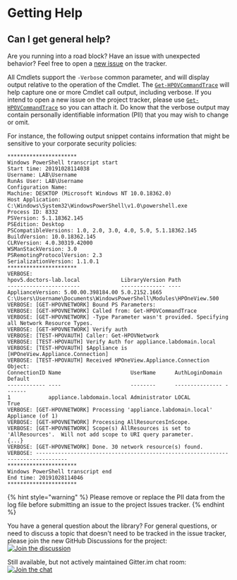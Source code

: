 # Getting Help

## Can I get general help?

Are you running into a road block? Have an issue with unexpected behavior? Feel free to open a [new issue](https://github.com/HewlettPackard/POSH-HPOneView/issues/new/choose) on the tracker.

All Cmdlets support the `-Verbose` common parameter, and will display output relative to the operation of the Cmdlet.  The [`Get-HPOVCommandTrace`]() will help capture one or more Cmdlet call output, including verbose.  If you intend to open a new issue on the project tracker, please use [`Get-HPOVCommandTrace`]() so you can attach it.  Do know that the verbose output may contain personally identifiable information \(PII\) that you may wish to change or omit.

For instance, the following output snippet contains information that might be sensitive to your corporate security policies:

```text
**********************
Windows PowerShell transcript start
Start time: 20191028114038
Username: LAB\Username
RunAs User: LAB\Username
Configuration Name:
Machine: DESKTOP (Microsoft Windows NT 10.0.18362.0)
Host Application: C:\Windows\System32\WindowsPowerShell\v1.0\powershell.exe
Process ID: 8332
PSVersion: 5.1.18362.145
PSEdition: Desktop
PSCompatibleVersions: 1.0, 2.0, 3.0, 4.0, 5.0, 5.1.18362.145
BuildVersion: 10.0.18362.145
CLRVersion: 4.0.30319.42000
WSManStackVersion: 3.0
PSRemotingProtocolVersion: 2.3
SerializationVersion: 1.1.0.1
**********************
VERBOSE:
hpov5.doctors-lab.local             LibraryVersion Path
-----------------------             -------------- ----
ApplianceVersion: 5.00.00.398184.00 5.0.2152.1665  C:\Users\Username\Documents\WindowsPowerShell\Modules\HPOneView.500
VERBOSE: [GET-HPOVNETWORK] Bound PS Parameters:
VERBOSE: [GET-HPOVNETWORK] Called from: Get-HPOVCommandTrace
VERBOSE: [GET-HPOVNETWORK] -Type Parameter wasn't provided. Specifying all Network Resource Types.
VERBOSE: [GET-HPOVNETWORK] Verify auth
VERBOSE: [TEST-HPOVAUTH] Caller: Get-HPOVNetwork
VERBOSE: [TEST-HPOVAUTH] Verify Auth for appliance.labdomain.local
VERBOSE: [TEST-HPOVAUTH] $Appliance is [HPOneView.Appliance.Connection]
VERBOSE: [TEST-HPOVAUTH] Received HPOneView.Appliance.Connection Object:
ConnectionID Name                      UserName      AuthLoginDomain Default
------------ ----                      --------      --------------- -------
1            appliance.labdomain.local Administrator LOCAL           True
VERBOSE: [GET-HPOVNETWORK] Processing 'appliance.labdomain.local' Appliance (of 1)
VERBOSE: [GET-HPOVNETWORK] Processing AllResourcesInScope.
VERBOSE: [GET-HPOVNETWORK] Scope(s) AllResources is set to 'AllResources'.  Will not add scope to URI query parameter.
{...}
VERBOSE: [GET-HPOVNETWORK] Done. 30 network resource(s) found.
VERBOSE: --------------------------------------------------------------------------------
**********************
Windows PowerShell transcript end
End time: 20191028114046
**********************
```

{% hint style="warning" %}
Please remove or replace the PII data from the log file before submitting an issue to the project Issues tracker.
{% endhint %}

You have a general question about the library? For general questions, or need to discuss a topic that doesn't need to be tracked in the issue tracker, please join the new GitHub Discussions for the project: [![Join the discussion][github-chat-badge-url]][github-chat-link]

Still available, but not actively maintained Gitter.im chat room: [![Join the chat][gitter-chat-badge-url]][gitter-chat-link]

##

<!-- markdown variables links -->
[github-chat-badge-url]: https://img.shields.io/badge/chat-on%20github%20discussions-green?style=flat&logo=gitter
[github-chat-link]: https://github.com/HewlettPackard/POSH-HPEOneView/discussions
[gitter-chat-badge-url]: https://camo.githubusercontent.com/fd5dd4417d3bc721ada1bf5564e66e74de3cf909/68747470733a2f2f696d672e736869656c64732e696f2f7374617469632f76312e7376673f6c6162656c3d63686174266d6573736167653d6f6e25323067697474657226636f6c6f723d696e666f726d6174696f6e616c266c6f676f3d676974746572
[gitter-chat-link]: https://gitter.im/POSH-HPOneView/Lobby?utm_source=badge&utm_medium=badge&utm_campaign=pr-badge&utm_content=badge
